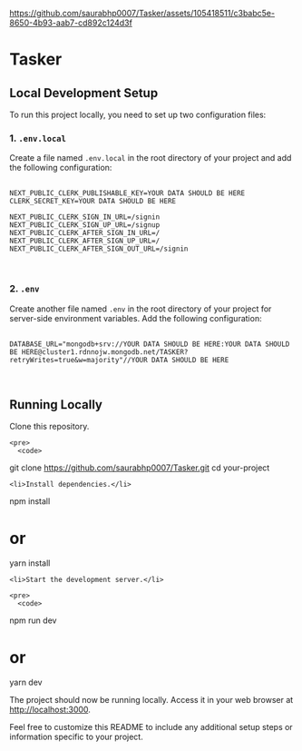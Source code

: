 <!DOCTYPE html>
<html lang="en">
<head>
  <meta charset="UTF-8">
  <meta name="viewport" content="width=device-width, initial-scale=1.0">
 




</head>
<body>




https://github.com/saurabhp0007/Tasker/assets/105418511/c3babc5e-8650-4b93-aab7-cd892c124d3f




  <h1>Tasker</h1>

  <h2>Local Development Setup</h2>

  <p>To run this project locally, you need to set up two configuration files:</p>

  <h3>1. <code>.env.local</code></h3>

  <p>Create a file named <code>.env.local</code> in the root directory of your project and add the following configuration:</p>

  <pre>
    <code>
NEXT_PUBLIC_CLERK_PUBLISHABLE_KEY=YOUR DATA SHOULD BE HERE
CLERK_SECRET_KEY=YOUR DATA SHOULD BE HERE

NEXT_PUBLIC_CLERK_SIGN_IN_URL=/signin
NEXT_PUBLIC_CLERK_SIGN_UP_URL=/signup
NEXT_PUBLIC_CLERK_AFTER_SIGN_IN_URL=/
NEXT_PUBLIC_CLERK_AFTER_SIGN_UP_URL=/
NEXT_PUBLIC_CLERK_AFTER_SIGN_OUT_URL=/signin
    </code>
  </pre>

  <h3>2. <code>.env</code></h3>

  <p>Create another file named <code>.env</code> in the root directory of your project for server-side environment variables. Add the following configuration:</p>

  <pre>
    <code>
DATABASE_URL="mongodb+srv://YOUR DATA SHOULD BE HERE:YOUR DATA SHOULD BE HERE@cluster1.rdnnojw.mongodb.net/TASKER?retryWrites=true&amp;w=majority"//YOUR DATA SHOULD BE HERE
    </code>
  </pre>

  <h2>Running Locally</h2>

  
   Clone this repository.

    <pre>
      <code>
git clone https://github.com/saurabhp0007/Tasker.git
cd your-project
      </code>
    </pre>

    <li>Install dependencies.</li>

    
npm install
# or
yarn install
      </code>
    </pre>

    <li>Start the development server.</li>

    <pre>
      <code>
npm run dev
# or
yarn dev
      </code>
    </pre>
  </ol>

  <p>The project should now be running locally. Access it in your web browser at <a href="http://localhost:3000" target="_blank">http://localhost:3000</a>.</p>

  <p>Feel free to customize this README to include any additional setup steps or information specific to your project.</p>

</body>
</html>

